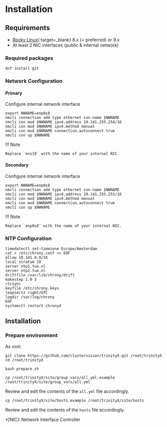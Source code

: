 # Installation

## Requirements

- [Rocky Linux](https://rockylinux.org){:target=_blank} 8.x (= preferred) or 9.x
- At least 2 NIC interfaces (public & internal network)

### Required packages
```shell
dnf install git
```

### Network Configuration

#### Primary

Configure internal network interface
```shell
export NWNAME=enp0s8
nmcli connection add type ethernet con-name $NWNAME
nmcli con mod $NWNAME ipv4.address 10.141.255.254/16
nmcli con mod $NWNAME ipv4.method manual
nmcli con mod $NWNAME connection.autoconnect true
nmcli con up $NWNAME
```

!!! Note

    Replace `ens19` with the name of your internal NIC.

#### Secondary

Configure internal network interface
```shell
export NWNAME=enp0s8
nmcli connection add type ethernet con-name $NWNAME
nmcli con mod $NWNAME ipv4.address 10.141.255.253/16
nmcli con mod $NWNAME ipv4.method manual
nmcli con mod $NWNAME connection.autoconnect true
nmcli con up $NWNAME
```

!!! Note

    Replace `enp0s8` with the name of your internal NIC.

### NTP Configuration

```shell
timedatectl set-timezone Europe/Amsterdam
cat > /etc/chrony.conf << EOF
allow 10.141.0.0/16
local stratum 10 
server ntp1.tue.nl
server ntp2.tue.nl
driftfile /var/lib/chrony/drift
makestep 1.0 3
rtcsync
keyfile /etc/chrony.keys
leapsectz right/UTC
logdir /var/log/chrony
EOF
systemctl restart chronyd
```

## Installation


### Prepare environment

As root: 

```shell
git clone https://github.com/clustervision/trinityX.git /root/trinityX
cd /root/trinityX

bash prepare.sh

cp /root/trinityX/site/group_vars/all.yml.example /root/trinityX/site/group_vars/all.yml
```

Review and edit the contents of the `all.yml` file accordingly.

```shell
cp /root/trinityX/site/hosts.example /root/trinityX/site/hosts
```

Review and edit  the contents of the `hosts` file accordingly.

*[NIC]: Network Interface Controller
